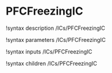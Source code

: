 <!-- MOOSE Documentation Stub: Remove this when content is added. -->

# PFCFreezingIC

!syntax description /ICs/PFCFreezingIC

!syntax parameters /ICs/PFCFreezingIC

!syntax inputs /ICs/PFCFreezingIC

!syntax children /ICs/PFCFreezingIC
